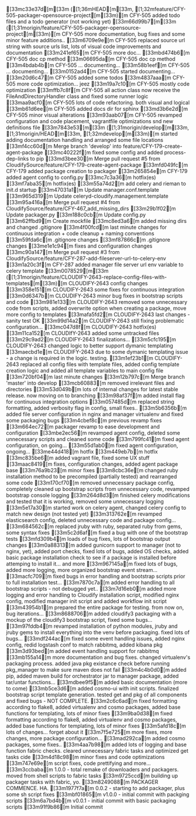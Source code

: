[33mc33e37d[m[33m ([1;36mHEAD[m[33m, [1;32mfeature/CFY-505-packager-opensource-project[m[33m)[m CFY-505 added todo files and a todo generator (not working yet)
[33m66d99b7[m[33m ([1;31morigin/feature/CFY-505-packager-opensource-project[m[33m)[m CFY-505 more documentation, bug fixes and some minor feature additions..
[33m6709e9e[m CFY-505 replaced source url string with source urls list, lots of visual code improvements and documentation
[33m241ef65[m CFY-505 more doc...
[33mbd474b6[m CFY-505 doc cp method
[33m06695da[m CFY-505 doc cp method
[33m4bdab4b[m CFY-505 ... documenting...
[33m58b1eef[m CFY-505 ... documenting...
[33m0152ad4[m CFY-505 started documenting...
[33m20d6c47[m CFY-505 added some todos
[33m4837aaa[m CFY-505 more code optimization... jeez
[33m19a7c10[m CFY-505 mostly code optimization
[33mffb7c8f[m CFY-505 all action class now receive the FileAndDirectoryHandler class and fixed some runner logic
[33maa9acf0[m CFY-505 lots of code refactoring. both visual and logical
[33mb61d6ee[m CFY-505 added docs dir for sphinx
[33md3b6e2d[m CFY-505 minor visual alterations
[33m93aab07[m CFY-505 revamped configuration and code placement, vagrantfile optimizations snd new definitions file
[33m7843e53[m[33m ([1;31morigin/develop[m[33m, [1;31morigin/HEAD[m[33m, [1;32mdevelop[m[33m)[m started adding documentation handling and arranged some file locations
[33mf4cc60d[m Merge branch 'develop' into feature/CFY-179-create-agent-package
[33mc40222f[m fixed some config and added process-dep-links to pip
[33md3bee30[m Merge pull request #5 from CloudifySource/feature/CFY-179-create-agent-package
[33mfd049fc[m CFY-179 added package creation to packager
[33m265854e[m CFY-179 added agent config to config.py
[33mc7c3a36[m hotfix(es)
[33mf7aba35[m hotfix(es)
[33m55a74d2[m add celery and rieman to init.d startup
[33m47031a1[m Update manager.conf.template
[33m965d319[m Update celeryd-cloudify.management.template
[33m95a416a[m Merge pull request #4 from CloudifySource/feature/CFY-467_add_missing_dirs
[33m29b1f02[m Update packager.py
[33m188c0cb[m Update config.py
[33m62ffbd9[m Create mockfile
[33mc8ed3a6[m added missing dirs and changed .gitignore
[33m4f00fcd[m last minute changes for continuous integration + code cleanup + naming conventions
[33m59fda6c[m .gitignore changes
[33mf87866c[m .gitignore changes
[33me1e1c94[m fixes and configuration changes
[33mc90a147[m Merge pull request #3 from CloudifySource/feature/CFY-287-add-fileserver-url-to-celery-env
[33m1a20c3f[m CFY-287 added manager file server url  env variable to celery template
[33m0078529[m[33m ([1;31morigin/feature/CLOUDIFY-2643-replace-config-files-with-templates[m[33m)[m CLOUDIFY-2643 config changes
[33m358e151[m CLOUDIFY-2643 some fixes for continuous integration
[33m0d6347b[m CLOUDIFY-2643 minor bug fixes in bootstrap scripts and code
[33m981e133[m CLOUDIFY-2643 removed some unnecessary code from scripts, added overwrite option when creating a package, move more config to templates
[33mafa5fd2[m CLOUDIFY-2643 last changes - sanity test OK
[33m99d14a2[m CLOUDIFY-2643 still fixing problematic configuration...
[33mc047d8f[m CLOUDIFY-2643 hotfix(es)
[33m11ca152[m CLOUDIfY-2643 added some untracked files
[33m29c9ad2[m CLOUDIFY-2643 finalizations...
[33m5cfc195[m CLOUDIFY-2643 changed logic to better support dymanic templating
[33maecbd1e[m CLOUDIFY-2643 due to some dymanic templating issue - a change is required in the logic. testing.
[33m1ef23b1[m CLOUDIFY-2643 replaced all config files with template files, added config template creation logic and added all template variables to main config file
[33m720bf04[m last minute changes
[33m12b797c[m Merge branch 'master' into develop
[33mcb60883[m removed irrelevant files and directories
[33m53d049b[m lots of internal changes for latest stable release. now moving on to branching
[33m98af37f[m added install flag for continuous integration options
[33m057485d[m replaced string formatting, added verbosity flag in config, small fixes..
[33m5b6356b[m added file server configuration in nginx and manager virtualenv and fixed some packaging bugs
[33m4cbef8c[m previous revamp fixes
[33m664ec72[m packager revamp to ease development and configuration
[33mbe2ec56[m revamped agent config, deleted some unnecessary scripts and cleaned some code
[33m799fc41[m fixed agent configuration, on going...
[33m55d1ab0[m fixed agent configuration, ongoing...
[33me44d418[m hotfix
[33m449eb7b[m hotfix
[33mc835be6[m added vagrant file, fixed some UX stuff
[33maac8419[m fixes, configuration changes, added agent package base
[33m76a9b23[m minor fixes
[33m8cbc36e[m changed ruby installation method to be precompiled (partially tested) and rearranged some code
[33m170cf70[m removed unnecessary package config, completely cleaned up bootstrap scripts from unnecessary code, revamped bootstrap console logging
[33m264d8d3[m finished celery modifications and tested that it is working, removed some unnecessary logging
[33m5e17a30[m started work on celery agent, changed celery config to match new design (not tested yet)
[33m313762e[m revamped elasticsearch config, deleted unnecessary code and package config...
[33m684562c[m replaced jruby with ruby, separated ruby from gems, some syntax fixes
[33m5c2d6af[m fixed a bug with one of the bootstrap tests
[33mfd309b4[m loads of bug fixes, lots of bootstrap output changes
[33m0a88313[m added gunicorn support to manager (not to nginx, yet), added port checks, fixed lots of bugs, added OS checks, added basic package installation check to see if a package is installed before attemping to install it... and more
[33m967145a[m fixed lots of bugs, added more logging, more organized bootstrap event stream...
[33macfc709[m fixed bugs in error handling and bootstrap scripts prior to full installation test...
[33m7870c7a[m added error handling to all bootstrap scripts - not debugged yet..
[33m7d16eb0[m added more logging and error handling to Cloudify installation script, modified nginx config, modified manager init script and added workflow init script
[33m43954b1[m prepared the entire package for testing. from now on, bug iterations...
[33m8688706[m added cloudify3 packaging with a mockup of the cloudify3 bootstrap script, fixed some bugs...
[33m97fddb4[m revamped installation of python modules, jruby and jruby gems to install everything into the venv before packaging. fixed lots of bugs...
[33mdf244ac[m fixed some event handling issues, added nginx config, redid logstash conf to match rabbitmq, added kibana pkg
[33m3d93bed[m added event handling support for rabbitmq
[33mb155a14[m more documentation and bug fixes. changed virtualenv's packaging process. added java pkg existance check before running pkg_manager to make sure maven does not fail
[33m4c4b0d0[m added pip, added maven build for orchestrator jar to manager package, added tar/untar functions...
[33mdbee9f5[m added basic documentation (more to come)
[33mb5ce3d6[m added cosmo-ui with init scripts. finalized bootstrap script template generation. tested get and pkg of all components and fixed bugs - NOT COMPLETE.
[33m2c6c6ad[m fixed formatting according to flake8, added virtualenv and cosmo packages, added base functions for templating, lots of minor fixes
[33m9ba0d38[m fixed formatting according to flake8, added virtualenv and cosmo packages, added base functions for templating, lots of minor fixes
[33m5afd18c[m lots of changes... forget about it
[33m7f5e725[m more fixes, more changes, more package configuration...
[33mad292ca[m added cosmo packages, some fixes..
[33m4aa7b98[m added lots of logging and base function fabric checks. cleared unnecessary fabric tasks and optimized get tasks cide
[33m4d18c98[m minor fixes and code optimizations
[33m747e69e[m script fixes, code prettifying and more...
[33m3ccbaba[m 1.0.0 - total remake of downloaders and packagers. moved from shell scripts to fabric tasks
[33m9725ccd[m building up packager tasks with fabric, yo.
[33m8249088[m PACKAGER COMMENCE. HA.
[33m1977f7a[m 0.0.2 - starting to add packager, plus some sh script fixes
[33mbf01865[m v1.0.0 - initial commit with packging scripts
[33m6a7bd4b[m v0.0.1 - initial commit with basic packaging scripts
[33m91f9b86[m Initial commit
